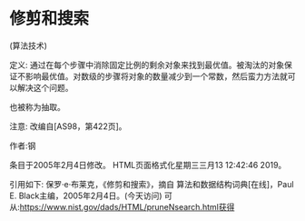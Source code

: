 # 修剪和搜索


(算法技术)



定义:
通过在每个步骤中消除固定比例的剩余对象来找到最优值。被淘汰的对象保证不影响最优值。对数级的步骤将对象的数量减少到一个常数，然后蛮力方法就可以解决这个问题。



也被称为抽取。



注意:
改编自[AS98，第422页]。


作者:钢







条目于2005年2月4日修改。
HTML页面格式化星期三三月13 12:42:46 2019。



引用如下:
保罗·e·布莱克，《修剪和搜索》，摘自
算法和数据结构词典[在线]，Paul E. Black主编，2005年2月4日。(今天访问)
可从:https://www.nist.gov/dads/HTML/pruneNsearch.html获得